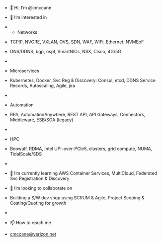 - 👋 Hi, I’m @cmccane
- 👀 I’m interested in 
- - Networks
-   TCPIP, NVGRE, VXLAN, OVS, SDN, WAF, WiFi, Ethernet, NVMEoF
-   DNS/DDNS, bgp, ospf, SmartNICs, NSX, Cisco, 4G/5G
-   
-   Microservices
-   Kubernetes, Docker, Svc Reg & Discovery: Consul, etcd, DDNS Service Records, Autoscaling, Agile, jira
-   
-   Automation
-   RPA, AutomationAnywhere, REST API, API Gateways, Connectors, Middleware, ESB/SOA (legacy)
-   
-   HPC
-   Beowulf, RDMA, Intel UPI-over-PCIe5, clusters, grid compute, NUMA, TidalScale/SDS
-   
- 🌱 I’m currently learning 
    AWS Container Services, MultiCloud, Federated Svc Registration & Discovery
    
- 💞️ I’m looking to collaborate on
-   Building a S/W dev shop using SCRUM & Agile, Project Scoping & Costing/Quoting for growth
-   
- 📫 How to reach me
-    cmccane@verizon.net

<!---
cmccane/cmccane is a ✨ special ✨ repository because its `README.md` (this file) appears on your GitHub profile.
You can click the Preview link to take a look at your changes.
--->
